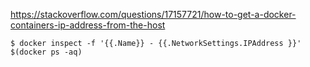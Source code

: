 https://stackoverflow.com/questions/17157721/how-to-get-a-docker-containers-ip-address-from-the-host


```
$ docker inspect -f '{{.Name}} - {{.NetworkSettings.IPAddress }}' $(docker ps -aq)
```
